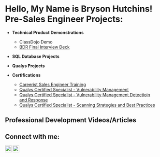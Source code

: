 <h1>Hello, My Name is Bryson Hutchins! <br/><a 

<h2>Pre-Sales Engineer Projects:</h2>

- <b>Technical Product Demonstrations</b>
  - ClassDojo Demo
  - [BDR Final Interview Deck](https://docs.google.com/presentation/d/1NvyLB73wjSZCAaxqmtj-Rg4DcStShjFRaDDYIADaC5Y/edit?usp=sharing)
- <b>SQL Database Projects</b>

- <b>Qualys Projects</b>

- <b>Certifications</b>
  - [Careerist Sales Engineer Training](https://drive.google.com/file/d/1xJkPPp0Dmg2UD9qvmGuc4EekpjTUMUOj/view?usp=share_link)
  - [Qualys Certified Specialist - Vulnerability Management](https://drive.google.com/file/d/1cQS-XaZD_WQCe4kksmhgr2I0gQWyjDll/view?usp=share_link)
   - [Qualys Certified Specialist - Vulnerability Management Detectioin and Response](https://drive.google.com/file/d/1LEmWz_vKOnDpMjuadvNFmHJAXKQoRw09/view?usp=share_link)
    - [Qualys Certified Specialist - Scanning Strategies and Best Practices](https://drive.google.com/file/d/1mQqydShOFg8T5MrKtztfSZ2jWGUQ65Md/view?usp=share_link)
   
<h2> Professional Development Videos/Articles</h2>



<h2>Connect with me:</h2>


[<img align="left" alt="JoshMadakor | LinkedIn" width="22px" src="https://cdn.jsdelivr.net/npm/simple-icons@v3/icons/linkedin.svg" />][linkedin]
[<img align="left" alt="JoshMadakor | Instagram" width="22px" src="https://cdn.jsdelivr.net/npm/simple-icons@v3/icons/instagram.svg" />][instagram]


[instagram]: https://www.instagram.com/bodybyhutch/
[linkedin]: (https://www.linkedin.com/in/brysonhutchins/)
<!--
**joshmadakor1/joshmadakor1** is a ✨ _special_ ✨ repository because its `README.md` (this file) appears on your GitHub profile.

Here are some ideas to get you started:

- 🔭 I’m currently working on ...
- 🌱 I’m currently learning ...
- 👯 I’m looking to collaborate on ...
- 🤔 I’m looking for help with ...
- 💬 Ask me about ...
- 📫 How to reach me: ...
- 😄 Pronouns: ...
- ⚡ Fun fact: ...
-->
